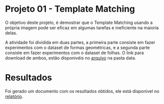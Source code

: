 # Projeto 01 - Template Matching
O objetivo deste projeto, é demostrar que o Template Matching usando a própria imagem pode ser eficaz em algumas tarefas e ineficiente na maioria delas.

A atividade foi dividida em duas partes, a primeira parte consiste em fazer experimentos com o dataset de formas geométricas, e a segunda parte consiste em fazer experimentos com o dataset de folhas. O link para download de ambos, estão disponivéis no [arquivo](data/README.md) na pasta data.

# Resultados
Foi gerado um documento com os resultados obtidos, ele está disponível no [relatório](pdf/relat%C3%B3rio.pdf).